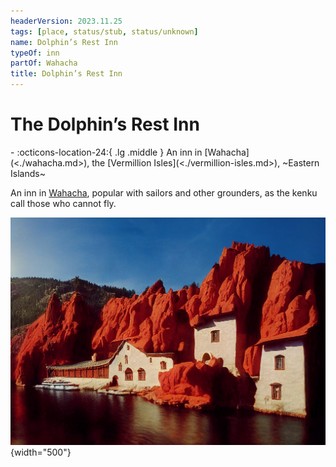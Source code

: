```yaml
---
headerVersion: 2023.11.25
tags: [place, status/stub, status/unknown]
name: Dolphin’s Rest Inn
typeOf: inn
partOf: Wahacha
title: Dolphin’s Rest Inn
---
```

# The Dolphin’s Rest Inn
<div class="grid cards ext-narrow-margin ext-one-column" markdown>
-    :octicons-location-24:{ .lg .middle } An inn in [Wahacha](<./wahacha.md>), the [Vermillion Isles](<./vermillion-isles.md>), ~Eastern Islands~  
</div>


An inn in [Wahacha](<./wahacha.md>), popular with sailors and other grounders, as the kenku call those who cannot fly. 

![Wahacha Inn 1](../../assets/wahacha-inn-1.png){width="500"}